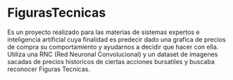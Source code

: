 # FigurasTecnicas
Es un proyecto realizado para las materias de sistemas expertos e inteligencia artificial cuya finalidad es predecir dado una grafica de precios de compra su comportamiento y ayudarnos a decidir que hacer con ella. Utiliza una RNC (Red Neuronal Convolucional) y un dataset de imagenes sacadas de precios historicos de ciertas acciones bursatiles y buscaba reconocer Figuras Tecnicas. 
